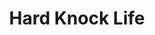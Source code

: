 ---
title: Hard Knock Life
slug: hard-knock-life
artist: Jay Z
youtube: 4ZTrfrpTrlw
position: 71
---